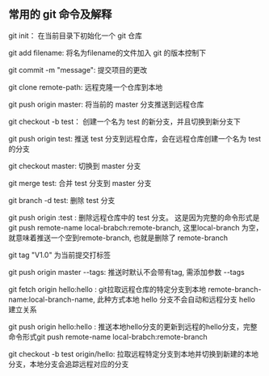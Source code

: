 ## 常用的 git 命令及解释

git init： 在当前目录下初始化一个 git 仓库

git add filename: 将名为filename的文件加入 git 的版本控制下

git commit -m "message": 提交项目的更改

git clone remote-path: 远程克隆一个仓库到本地

git push origin master: 将当前的 master 分支推送到远程仓库

git checkout -b test： 创建一个名为 test 的新分支，并且切换到新分支下

git push origin test: 推送 test 分支到远程仓库，会在远程仓库创建一个名为 test 的分支

git checkout master: 切换到 master 分支

git merge test: 合并 test 分支到 master 分支

git branch -d test: 删除 test 分支

git push origin :test : 删除远程仓库中的 test 分支。 这是因为完整的命令形式是 git push remote-name local-brabch:remote-branch, 这里local-branch 为空，就意味着推送一个空到remote-branch, 也就是删除了 remote-branch

git tag "V1.0" 为当前提交打标签

git push origin master --tags: 推送时默认不会带有tag, 需添加参数 --tags

git fetch origin hello:hello : git拉取远程仓库的特定分支到本地 remote-branch-name:local-branch-name, 此种方式本地 hello 分支不会自动和远程分支 hello 建立关系

git push origin hello:hello : 推送本地hello分支的更新到远程的hello分支，完整命令形式git push remote-name local-brabch:remote-branch

git checkout -b test origin/hello: 拉取远程特定分支到本地并切换到新建的本地分支，本地分支会追踪远程对应的分支


